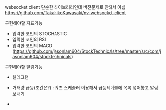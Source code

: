 websocket client 단순한 라이브러리인데 버전문제로 안되서 아쉽
https://github.com/TakahikoKawasaki/nv-websocket-client

구현해야할 지표기능
* 입력한 코인의 STOCHASTIC
* 입력한 코인의 RSI
* 입력한 코인의 MACD (https://github.com/jasonlam604/StockTechnicals/tree/master/src/com/jasonlam604/stocktechnicals)

구현해야할 알림기능
* 텔레그램


* 거래량 급등(조건은?) : 쿼츠 스케줄러 이용해서 급등테이블에 목록 넣어놓고 알림보내기
* 